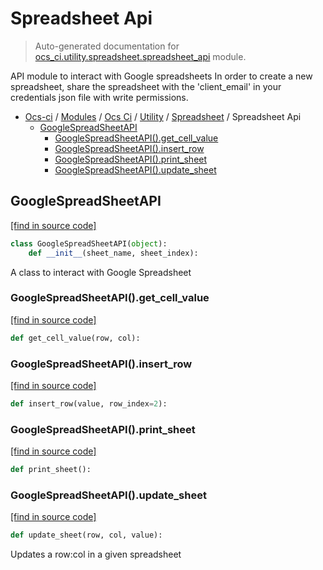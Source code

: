 # Spreadsheet Api

> Auto-generated documentation for [ocs_ci.utility.spreadsheet.spreadsheet_api](https://github.com/gklein/ocs-ci/blob/master/ocs_ci/utility/spreadsheet/spreadsheet_api.py) module.

API module to interact with Google spreadsheets
In order to create a new spreadsheet, share the spreadsheet with the
'client_email' in your credentials json file with write permissions.

- [Ocs-ci](../../../README.md#ocs-ci) / [Modules](../../../MODULES.md#ocs-ci-modules) / [Ocs Ci](../../index.md#ocs-ci) / [Utility](../index.md#utility) / [Spreadsheet](index.md#spreadsheet) / Spreadsheet Api
    - [GoogleSpreadSheetAPI](#googlespreadsheetapi)
        - [GoogleSpreadSheetAPI().get_cell_value](#googlespreadsheetapiget_cell_value)
        - [GoogleSpreadSheetAPI().insert_row](#googlespreadsheetapiinsert_row)
        - [GoogleSpreadSheetAPI().print_sheet](#googlespreadsheetapiprint_sheet)
        - [GoogleSpreadSheetAPI().update_sheet](#googlespreadsheetapiupdate_sheet)

## GoogleSpreadSheetAPI

[[find in source code]](https://github.com/gklein/ocs-ci/blob/master/ocs_ci/utility/spreadsheet/spreadsheet_api.py#L14)

```python
class GoogleSpreadSheetAPI(object):
    def __init__(sheet_name, sheet_index):
```

A class to interact with Google Spreadsheet

### GoogleSpreadSheetAPI().get_cell_value

[[find in source code]](https://github.com/gklein/ocs-ci/blob/master/ocs_ci/utility/spreadsheet/spreadsheet_api.py#L41)

```python
def get_cell_value(row, col):
```

### GoogleSpreadSheetAPI().insert_row

[[find in source code]](https://github.com/gklein/ocs-ci/blob/master/ocs_ci/utility/spreadsheet/spreadsheet_api.py#L44)

```python
def insert_row(value, row_index=2):
```

### GoogleSpreadSheetAPI().print_sheet

[[find in source code]](https://github.com/gklein/ocs-ci/blob/master/ocs_ci/utility/spreadsheet/spreadsheet_api.py#L37)

```python
def print_sheet():
```

### GoogleSpreadSheetAPI().update_sheet

[[find in source code]](https://github.com/gklein/ocs-ci/blob/master/ocs_ci/utility/spreadsheet/spreadsheet_api.py#L31)

```python
def update_sheet(row, col, value):
```

Updates a row:col in a given spreadsheet
